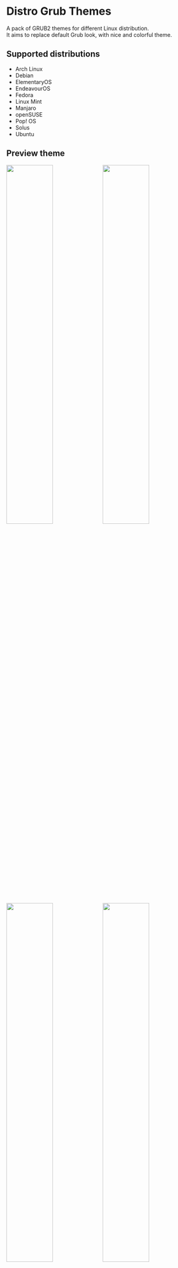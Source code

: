 # Distro Grub Themes

A pack of GRUB2 themes for different Linux distribution.<br>
It aims to replace default Grub look, with nice and colorful theme.

## Supported distributions
- Arch Linux
- Debian
- ElementaryOS
- EndeavourOS
- Fedora
- Linux Mint
- Manjaro
- openSUSE
- Pop! OS
- Solus
- Ubuntu

## Preview theme

<p float="left">
<img src="https://raw.githubusercontent.com/The-Repo-Club/distro-grub-themes/master/preview/Arch%20Linux.png" width="49%"/>
<img src="https://raw.githubusercontent.com/The-Repo-Club/distro-grub-themes/master/preview/Debian.png" width="49%"/>
</p>
<p float="left">
<img src="https://raw.githubusercontent.com/The-Repo-Club/distro-grub-themes/master/preview/ElementaryOS.png" width="49%"/>
<img src="https://raw.githubusercontent.com/The-Repo-Club/distro-grub-themes/master/preview/Fedora.png" width="49%"/>
</p>
<p float="left">
<img src="https://raw.githubusercontent.com/The-Repo-Club/distro-grub-themes/master/preview/Linux%20Mint.png" width="49%"/>
<img src="https://raw.githubusercontent.com/The-Repo-Club/distro-grub-themes/master/preview/Manjaro.png" width="49%"/>
</p>
<p float="left">
<img src="https://raw.githubusercontent.com/The-Repo-Club/distro-grub-themes/master/preview/openSUSE.png" width="49%"/>
<img src="https://raw.githubusercontent.com/The-Repo-Club/distro-grub-themes/master/preview/popOS.png" width="49%"/>
</p>
<p float="left">
<img src="https://raw.githubusercontent.com/The-Repo-Club/distro-grub-themes/master/preview/EndeavourOS.png" width="49%"/>
<img src="https://raw.githubusercontent.com/The-Repo-Club/distro-grub-themes/master/preview/Ubuntu.png" width="49%"/>
</p>
<p float="left">
<img src="https://raw.githubusercontent.com/The-Repo-Club/distro-grub-themes/master/preview/Solus.png" width="49%"/>
</p>

## Installation via Grub Customizer

In order to clone repository from Github you have to install `git` package <br>
Alternatively you can download zip package - **Code -> Download ZIP**

#### Clone the repository
You can clone repository or go to [release page](https://github.com/The-Repo-Club/distro-grub-themes/releases) and download a single theme
```
git clone https://github.com/The-Repo-Club/distro-grub-themes.git
```

### Install Grub Customizer

Apt
```
sudo add-apt-repository ppa:danielrichter2007/grub-customizer
sudo apt-get update
sudo apt-get install grub-customizer
```
Pacman
```
sudo pacman -S grub-customizer
```

Dnf
```
sudo dnf install grub-customizer
```

Eopkg
```
sudo eopkg install grub-customizer
```
### Install pre-made theme with Grub Customizer

- Open Grub Customizer
- Go to **Appearance settings** tab
- Select *Custom resolution* and type in your resolution. E.g: 1920x1080
- Press *Add theme* button, go to your directory, where you have cloned repository. In my case `/home/dt/distro-grub-theme`
- Select your theme located in `/themes` directory
- Save changes

### Install custom-made theme with Grub Customizer

- Edit your theme located in `/customize` folder
- With your file manager, inside edited theme directory, select all files and **create archive** with .tar or .tar.xz extension
- Open Grub Customizer
- Go to **Appearance settings** tab
- Select *Custom resolution* and type in your resolution. E.g: 1920x1080
- Press *Add theme* button, go to your directory, where you have cloned repository. In my case `/home/dt/distro-grub-theme`
- Change view settings from *Archive files* to **All files**
- Select your archive
- Save changes


## Manual Installation

In order to clone repository from Github you have to install `git` package <br>
Alternatively you can download zip package - **Code -> Download ZIP**

#### Clone the repository
You can clone repository or go to [release page](https://github.com/The-Repo-Club/distro-grub-themes/releases) and download a single theme
```
git clone https://github.com/The-Repo-Club/distro-grub-themes.git
```

#### Create themes directory
```
sudo mkdir /boot/grub/themes
```

#### Edit or use pre-made theme
```
cd distro-grub-themes/customize
```

#### Copy theme
Theme must be unpacked (in folder)
```
sudo cp -r EndeavourOS/ /boot/grub/themes
```

#### Edit Grub config
You can use your favourite text editor
```
sudo nano /etc/default/grub
```
Uncomment this line and set your resolution:
```
GRUB_GFXMODE=1920x1080
```

At the end of file add theme path:
```
GRUB_THEME="/boot/grub/themes/EndeavourOS/theme.txt"
```
Replace "Ubuntu" with selected theme<br>
Ctrl+O to save, Ctrl+X to exit
